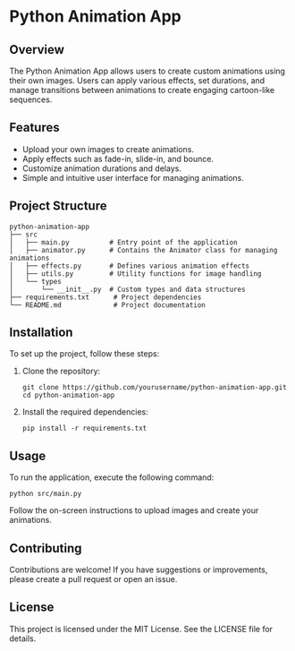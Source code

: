 # Python Animation App

## Overview
The Python Animation App allows users to create custom animations using their own images. Users can apply various effects, set durations, and manage transitions between animations to create engaging cartoon-like sequences.

## Features
- Upload your own images to create animations.
- Apply effects such as fade-in, slide-in, and bounce.
- Customize animation durations and delays.
- Simple and intuitive user interface for managing animations.

## Project Structure
```
python-animation-app
├── src
│   ├── main.py          # Entry point of the application
│   ├── animator.py      # Contains the Animator class for managing animations
│   ├── effects.py       # Defines various animation effects
│   ├── utils.py         # Utility functions for image handling
│   └── types
│       └── __init__.py  # Custom types and data structures
├── requirements.txt      # Project dependencies
└── README.md             # Project documentation
```

## Installation
To set up the project, follow these steps:

1. Clone the repository:
   ```
   git clone https://github.com/yourusername/python-animation-app.git
   cd python-animation-app
   ```

2. Install the required dependencies:
   ```
   pip install -r requirements.txt
   ```

## Usage
To run the application, execute the following command:
```
python src/main.py
```

Follow the on-screen instructions to upload images and create your animations.

## Contributing
Contributions are welcome! If you have suggestions or improvements, please create a pull request or open an issue.

## License
This project is licensed under the MIT License. See the LICENSE file for details.